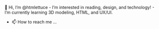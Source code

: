 🌱 Hi, I’m @htmlettuce - I’m interested in reading, design, and technology! - I’m currently learning 3D modeling, HTML, and UX/UI.
- 📫 How to reach me ...

<!---
htmlettuce/htmlettuce is a ✨ special ✨ repository because its `README.md` (this file) appears on your GitHub profile.
You can click the Preview link to take a look at your changes.
--->
